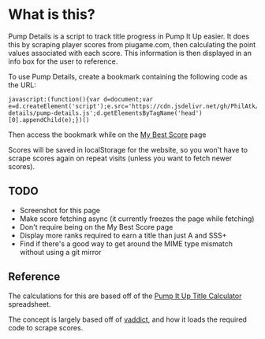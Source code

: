 # What is this?
Pump Details is a script to track title progress in Pump It Up easier. It does this by scraping player scores from piugame.com, then calculating the point values associated with each score. This information is then displayed in an info box for the user to reference.

To use Pump Details, create a bookmark containing the following code as the URL:
```
javascript:(function(){var d=document;var e=d.createElement('script');e.src='https://cdn.jsdelivr.net/gh/PhilAtk/pump-details/pump-details.js';d.getElementsByTagName('head')[0].appendChild(e);})()
```

Then access the bookmark while on the [My Best Score](https://piugame.com/my_page/my_best_score.php) page

Scores will be saved in localStorage for the website, so you won't have to scrape scores again on repeat visits (unless you want to fetch newer scores).

## TODO
- Screenshot for this page
- Make score fetching async (it currently freezes the page while fetching)
- Don't require being on the My Best Score page
- Display more ranks required to earn a title than just A and SSS+
- Find if there's a good way to get around the MIME type mismatch without using a git mirror

## Reference
The calculations for this are based off of the [Pump It Up Title Calculator](https://docs.google.com/spreadsheets/d/1O3xmKyy3kZlB87YcUIQvnQkA0FMCfhCoPXz2V-o7Lwk/edit#gid=0) spreadsheet.

The concept is largely based off of [vaddict](https://vaddict.b35.jp/), and how it loads the required code to scrape scores.
